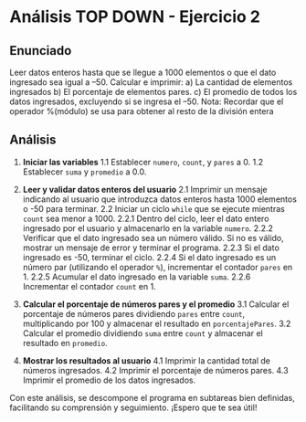 # Análisis TOP DOWN - Ejercicio 2

## Enunciado

Leer datos enteros hasta que se llegue a 1000 elementos o que el dato ingresado sea igual a –50.
Calcular e imprimir:
a) La cantidad de elementos ingresados
b) El porcentaje de elementos pares.
c) El promedio de todos los datos ingresados, excluyendo si se ingresa el –50.
Nota: Recordar que el operador %(módulo) se usa para obtener al resto de la división entera

## Análisis

1. **Iniciar las variables**
   1.1 Establecer `numero`, `count`, y `pares` a 0.
   1.2 Establecer `suma` y `promedio` a 0.0.

2. **Leer y validar datos enteros del usuario**
   2.1 Imprimir un mensaje indicando al usuario que introduzca datos enteros hasta 1000 elementos o -50 para terminar.
   2.2 Iniciar un ciclo `while` que se ejecute mientras `count` sea menor a 1000.
   2.2.1 Dentro del ciclo, leer el dato entero ingresado por el usuario y almacenarlo en la variable `numero`.
   2.2.2 Verificar que el dato ingresado sea un número válido. Si no es válido, mostrar un mensaje de error y terminar el programa.
   2.2.3 Si el dato ingresado es -50, terminar el ciclo.
   2.2.4 Si el dato ingresado es un número par (utilizando el operador `%`), incrementar el contador `pares` en 1.
   2.2.5 Acumular el dato ingresado en la variable `suma`.
   2.2.6 Incrementar el contador `count` en 1.

3. **Calcular el porcentaje de números pares y el promedio**
   3.1 Calcular el porcentaje de números pares dividiendo `pares` entre `count`, multiplicando por 100 y almacenar el resultado en `porcentajePares`.
   3.2 Calcular el promedio dividiendo `suma` entre `count` y almacenar el resultado en `promedio`.

4. **Mostrar los resultados al usuario**
   4.1 Imprimir la cantidad total de números ingresados.
   4.2 Imprimir el porcentaje de números pares.
   4.3 Imprimir el promedio de los datos ingresados.

Con este análisis, se descompone el programa en subtareas bien definidas, facilitando su comprensión y seguimiento. ¡Espero que te sea útil!
